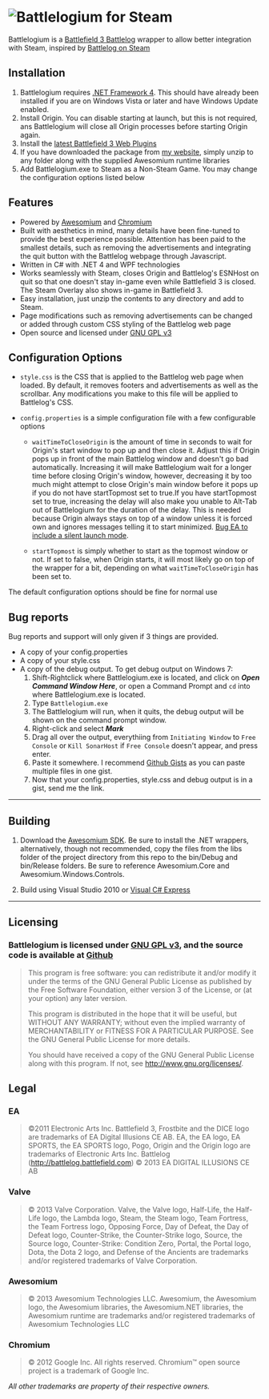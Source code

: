 ![Battlelogium for Steam](https://github.com/ron975/Battlelogium/blob/master/BF3WrapperWPF/images/BattlelogiumLogoInline.png "Battlelogium for Steam")
=========================

Battlelogium is a [Battlefield 3 Battlelog](http://battlelog.battlefield.com/) wrapper to allow better integration with Steam, inspired by [Battlelog on Steam](http://forums.steampowered.com/forums/showthread.php?t=2289393)


Installation
------------

1. Battlelogium requires [.NET Framework 4](http://www.microsoft.com/en-ca/download/details.aspx?id=17851). This should have already been installed if you are on Windows Vista or later and have Windows Update enabled.
2. Install Origin. You can disable starting at launch, but this is not required, ans Battlelogium will close all Origin processes before starting Origin again.
3. Install the [latest Battlefield 3 Web Plugins](http://battlelog-cdn.battlefield.com/public/download/battlelog-web-plugins_2.1.7_115.exe)
4. If you have downloaded the package from [my website](http://punyman.com/projects/Battlelogium.zip), simply unzip to any folder along with the supplied Awesomium runtime libraries
5. Add Battlelogium.exe to Steam as a Non-Steam Game. You may change the configuration options listed below

Features
--------

* Powered by [Awesomium](http://awesomium.com/) and [Chromium](http://www.chromium.org/)
* Built with aesthetics in mind, many details have been fine-tuned to provide the best experience possible. Attention has been paid to the smallest details, such as removing the advertisements and integrating the quit button with the Battlelog webpage through Javascript.
* Written in C# with .NET 4 and WPF technologies
* Works seamlessly with Steam, closes Origin and Battlelog's ESNHost on quit so that one doesn't stay in-game even while Battlefield 3 is closed. The Steam Overlay also shows in-game in Battlefield 3.
* Easy installation, just unzip the contents to any directory and add to Steam.
* Page modifications such as removing advertisements can be changed or added through custom CSS styling of the Battlelog web page
* Open source and licensed under [GNU GPL v3](http://www.gnu.org/licenses/gpl.html)


Configuration Options
---------------------

* `style.css` is the CSS that is applied to the Battlelog web page when loaded. By default, it removes footers and advertisements as well as the scrollbar. Any modifications you make to this file will be applied to Battlelog's CSS.

* `config.properties` is a simple configuration file with a few configurable options
    - `waitTimeToCloseOrigin` is the amount of time in seconds to wait for Origin's start window to pop up and then close it. Adjust this if Origin pops up in front of the main Battlelog window and doesn't go bad automatically. Increasing it will make Battlelogium wait for a longer time before closing Origin's window, however, decreasing it by too much might attempt to close Origin's main window before it pops up if you do not have startTopmost set to true.If you have startTopmost set to true, increasing the delay will also make you unable to Alt-Tab out of Battlelogium for the duration of the delay. This is needed because Origin always stays on top of a window unless it is forced own and ignores messages telling it to start minimized. [Bug EA to include a silent launch mode](http://forum.ea.com/eaforum/posts/list/7393477.page).

    -  `startTopmost` is simply whether to start as the topmost window or not. If set to false, when Origin starts, it will most likely go on top of the wrapper for a bit, depending on what `waitTimeToCloseOrigin` has been set to.
    
The default configuration options should be fine for normal use

Bug reports
-----------

Bug reports and support will only given if 3 things are provided.
* A copy of your config.properties 
* A copy of your style.css  
* A copy of the debug output. To get debug output on Windows 7:
    1. Shift-Rightclick where Battlelogium.exe is located, and click on **_Open Command Window Here_**, or open a Command Prompt and `cd` into where Battlelogium.exe is located.
    2. Type `Battlelogium.exe`
    3. The Battlelogium will run, when it quits, the debug output will be shown on the command prompt window.
    4. Right-click and select **_Mark_**
    5. Drag all over the output, everythiing from `Initiating Window` to `Free Console` or `Kill SonarHost` if `Free Console` doesn't appear, and press enter.
    6. Paste it somewhere. I recommend [Github Gists](gists.github.com) as you can paste multiple files in one gist. 
    7. Now that your config.properties, style.css and debug output is in a gist, send me the link.

___

Building
--------

1. Download the [Awesomium SDK](http://awesomium.com/download/). Be sure to install the .NET wrappers, alternatively, though not recommended, copy the files from the libs folder of the project directory from this repo to the bin/Debug and bin/Release folders. Be sure to reference Awesomium.Core and Awesomium.Windows.Controls.

2. Build using Visual Studio 2010 or [Visual C# Express](http://www.microsoft.com/visualstudio/eng/downloads#d-csharp-2010-express)

___

Licensing
---------

### Battlelogium is licensed under [GNU GPL v3](http://www.gnu.org/licenses/gpl.html), and the source code is available at [Github](https://github.com/ron975/Battlelogium-for-Steam)

> This program is free software: you can redistribute it and/or modify
> it under the terms of the GNU General Public License as published by
> the Free Software Foundation, either version 3 of the License, or
> (at your option) any later version.
>  
> This program is distributed in the hope that it will be useful,
> but WITHOUT ANY WARRANTY; without even the implied warranty of
> MERCHANTABILITY or FITNESS FOR A PARTICULAR PURPOSE.  See the
> GNU General Public License for more details.
> 
> You should have received a copy of the GNU General Public License
> along with this program.  If not, see <http://www.gnu.org/licenses/>.

Legal
-----

### EA

> ©2011 Electronic Arts Inc. Battlefield 3, Frostbite and the DICE logo are trademarks of EA Digital Illusions CE AB. 
> EA, the EA logo, EA SPORTS, the EA SPORTS logo, Pogo, Origin and the Origin logo are trademarks of Electronic Arts Inc.
> Battlelog (http://battlelog.battlefield.com) © 2013 EA DIGITAL ILLUSIONS CE AB

### Valve
> © 2013 Valve Corporation. Valve, the Valve logo, Half-Life, the Half-Life logo, the Lambda logo, Steam, the Steam logo, Team Fortress, the Team Fortress logo, Opposing Force, Day of Defeat, the Day of Defeat logo, Counter-Strike, the Counter-Strike logo, Source, the Source logo, Counter-Strike: Condition Zero, Portal, the Portal logo, Dota, the Dota 2 logo, and Defense of the Ancients are trademarks and/or registered trademarks of Valve Corporation. 

### Awesomium
> © 2013 Awesomium Technologies LLC. Awesomium, the Awesomium logo, the Awesomium libraries, the Awesomium.NET libraries, the Awesomium runtime are trademarks and/or registered trademarks of Awesomium Technologies LLC

### Chromium 
> © 2012 Google Inc. All rights reserved. Chromium™ open source project is a trademark of Google Inc.

_All other trademarks are property of their respective owners._




